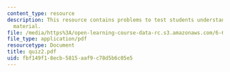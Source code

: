 ```yaml
---
content_type: resource
description: This resource contains problems to test students understanding of course
  material.
file: /media/https%3A/open-learning-course-data-rc.s3.amazonaws.com/6-630-electromagnetics-fall-2006/fbf149f18ecb5815aaf9c78d5b6c05e5_quiz2.pdf
file_type: application/pdf
resourcetype: Document
title: quiz2.pdf
uid: fbf149f1-8ecb-5815-aaf9-c78d5b6c05e5
---
```

